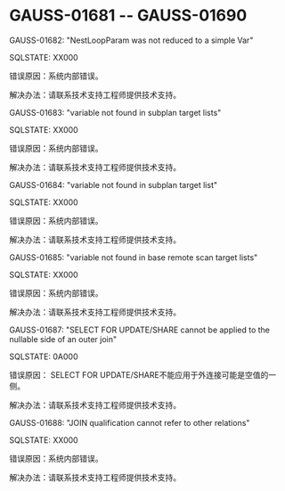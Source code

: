 # GAUSS-01681 -- GAUSS-01690<a name="ZH-CN_TOPIC_0302073303"></a>

GAUSS-01682: "NestLoopParam was not reduced to a simple Var"

SQLSTATE: XX000

错误原因：系统内部错误。

解决办法：请联系技术支持工程师提供技术支持。

GAUSS-01683: "variable not found in subplan target lists"

SQLSTATE: XX000

错误原因：系统内部错误。

解决办法：请联系技术支持工程师提供技术支持。

GAUSS-01684: "variable not found in subplan target list"

SQLSTATE: XX000

错误原因：系统内部错误。

解决办法：请联系技术支持工程师提供技术支持。

GAUSS-01685: "variable not found in base remote scan target lists"

SQLSTATE: XX000

错误原因：系统内部错误。

解决办法：请联系技术支持工程师提供技术支持。

GAUSS-01687: "SELECT FOR UPDATE/SHARE cannot be applied to the nullable side of an outer join"

SQLSTATE: 0A000

错误原因： SELECT FOR UPDATE/SHARE不能应用于外连接可能是空值的一侧。

解决办法：请联系技术支持工程师提供技术支持。

GAUSS-01688: "JOIN qualification cannot refer to other relations"

SQLSTATE: XX000

错误原因：系统内部错误。

解决办法：请联系技术支持工程师提供技术支持。

